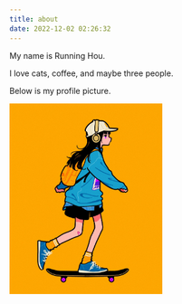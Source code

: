 ```yaml
---
title: about
date: 2022-12-02 02:26:32
---
```


My name is Running Hou.

I love cats, coffee, and maybe three people.

Below is my profile picture.



<img src="./profile.JPG" alt="profile" style="zoom:33%;" />
